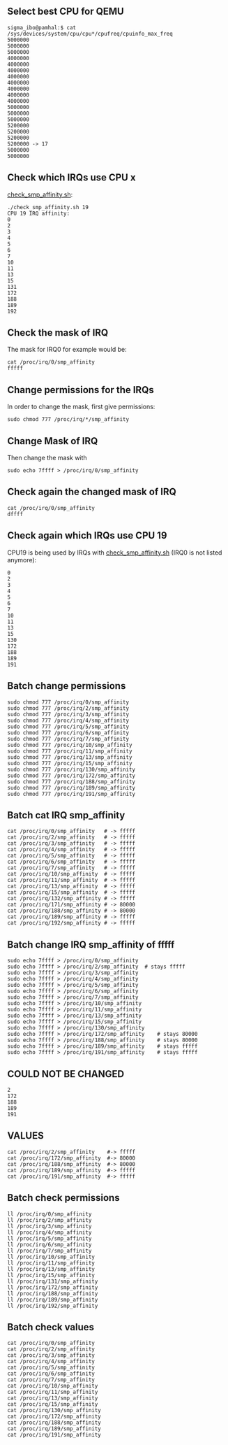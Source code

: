 ## Select best CPU for QEMU
```
sigma_ibo@pamhal:$ cat /sys/devices/system/cpu/cpu*/cpufreq/cpuinfo_max_freq
5000000
5000000
5000000
4000000
4000000
4000000
4000000
4000000
4000000
4000000
4000000
5000000
5000000
5000000
5200000
5200000
5200000
5200000 -> 17
5000000
5000000
```

## Check which IRQs use CPU x
[check_smp_affinity.sh](check_smp_affinity.sh):
```
./check_smp_affinity.sh 19
CPU 19 IRQ affinity:
0
2
3
4
5
6
7
10
11
13
15
131
172
188
189
192
```

## Check the mask of IRQ
The mask for IRQ0 for example would be: 
```
cat /proc/irq/0/smp_affinity
fffff
```

## Change permissions for the IRQs
In order to change the mask, first give permissions:
```
sudo chmod 777 /proc/irq/*/smp_affinity
```

## Change Mask of IRQ
Then change the mask with 
```
sudo echo 7ffff > /proc/irq/0/smp_affinity
```

## Check again the changed mask of IRQ
```
cat /proc/irq/0/smp_affinity
dffff
```

## Check again which IRQs use CPU 19
CPU19 is being used by IRQs with [check_smp_affinity.sh](check_smp_affinity.sh) (IRQ0 is not listed anymore): 
```
0
2
3
4
5
6
7
10
11
13
15
130
172
188
189
191
```



## Batch change permissions
```
sudo chmod 777 /proc/irq/0/smp_affinity
sudo chmod 777 /proc/irq/2/smp_affinity
sudo chmod 777 /proc/irq/3/smp_affinity
sudo chmod 777 /proc/irq/4/smp_affinity
sudo chmod 777 /proc/irq/5/smp_affinity
sudo chmod 777 /proc/irq/6/smp_affinity
sudo chmod 777 /proc/irq/7/smp_affinity
sudo chmod 777 /proc/irq/10/smp_affinity
sudo chmod 777 /proc/irq/11/smp_affinity
sudo chmod 777 /proc/irq/13/smp_affinity
sudo chmod 777 /proc/irq/15/smp_affinity
sudo chmod 777 /proc/irq/130/smp_affinity
sudo chmod 777 /proc/irq/172/smp_affinity
sudo chmod 777 /proc/irq/188/smp_affinity
sudo chmod 777 /proc/irq/189/smp_affinity
sudo chmod 777 /proc/irq/191/smp_affinity
```


## Batch cat IRQ smp_affinity
```
cat /proc/irq/0/smp_affinity   # -> fffff
cat /proc/irq/2/smp_affinity   # -> fffff             
cat /proc/irq/3/smp_affinity   # -> fffff             
cat /proc/irq/4/smp_affinity   # -> fffff            
cat /proc/irq/5/smp_affinity   # -> fffff             
cat /proc/irq/6/smp_affinity   # -> fffff            
cat /proc/irq/7/smp_affinity   # -> fffff            
cat /proc/irq/10/smp_affinity  # -> fffff              
cat /proc/irq/11/smp_affinity  # -> fffff            
cat /proc/irq/13/smp_affinity  # -> fffff            
cat /proc/irq/15/smp_affinity  # -> fffff              
cat /proc/irq/132/smp_affinity # -> fffff              
cat /proc/irq/171/smp_affinity # -> 80000              
cat /proc/irq/188/smp_affinity # -> 80000              
cat /proc/irq/189/smp_affinity # -> fffff              
cat /proc/irq/192/smp_affinity # -> fffff              
```


## Batch change IRQ smp_affinity of fffff
```
sudo echo 7ffff > /proc/irq/0/smp_affinity
sudo echo 7ffff > /proc/irq/2/smp_affinity  # stays fffff
sudo echo 7ffff > /proc/irq/3/smp_affinity
sudo echo 7ffff > /proc/irq/4/smp_affinity
sudo echo 7ffff > /proc/irq/5/smp_affinity
sudo echo 7ffff > /proc/irq/6/smp_affinity
sudo echo 7ffff > /proc/irq/7/smp_affinity
sudo echo 7ffff > /proc/irq/10/smp_affinity
sudo echo 7ffff > /proc/irq/11/smp_affinity
sudo echo 7ffff > /proc/irq/13/smp_affinity
sudo echo 7ffff > /proc/irq/15/smp_affinity
sudo echo 7ffff > /proc/irq/130/smp_affinity
sudo echo 7ffff > /proc/irq/172/smp_affinity    # stays 80000
sudo echo 7ffff > /proc/irq/188/smp_affinity    # stays 80000
sudo echo 7ffff > /proc/irq/189/smp_affinity    # stays fffff
sudo echo 7ffff > /proc/irq/191/smp_affinity    # stays fffff
```

## COULD NOT BE CHANGED
```
2
172
188
189
191
```

## VALUES
```
cat /proc/irq/2/smp_affinity    #-> fffff
cat /proc/irq/172/smp_affinity  #-> 80000
cat /proc/irq/188/smp_affinity  #-> 80000
cat /proc/irq/189/smp_affinity  #-> fffff
cat /proc/irq/191/smp_affinity  #-> fffff
```

## Batch check permissions
```
ll /proc/irq/0/smp_affinity
ll /proc/irq/2/smp_affinity
ll /proc/irq/3/smp_affinity
ll /proc/irq/4/smp_affinity
ll /proc/irq/5/smp_affinity
ll /proc/irq/6/smp_affinity
ll /proc/irq/7/smp_affinity
ll /proc/irq/10/smp_affinity
ll /proc/irq/11/smp_affinity
ll /proc/irq/13/smp_affinity
ll /proc/irq/15/smp_affinity
ll /proc/irq/131/smp_affinity
ll /proc/irq/172/smp_affinity
ll /proc/irq/188/smp_affinity
ll /proc/irq/189/smp_affinity
ll /proc/irq/192/smp_affinity
```

## Batch check values 
```
cat /proc/irq/0/smp_affinity
cat /proc/irq/2/smp_affinity
cat /proc/irq/3/smp_affinity
cat /proc/irq/4/smp_affinity
cat /proc/irq/5/smp_affinity
cat /proc/irq/6/smp_affinity
cat /proc/irq/7/smp_affinity
cat /proc/irq/10/smp_affinity
cat /proc/irq/11/smp_affinity
cat /proc/irq/13/smp_affinity
cat /proc/irq/15/smp_affinity
cat /proc/irq/130/smp_affinity
cat /proc/irq/172/smp_affinity
cat /proc/irq/188/smp_affinity
cat /proc/irq/189/smp_affinity
cat /proc/irq/191/smp_affinity
```



































